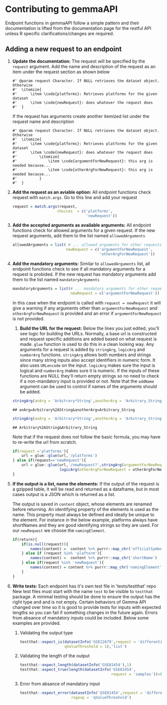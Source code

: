 
Contributing to gemmaAPI
========================

Endpoint functions in gemmaAPI follow a simple pattern and their documentation is lifted from the documentation page for the restful API unless R specific clarifications/changes are required.

Adding a new request to an endpoint
-----------------------------------

1.  **Update the documentation:** The request will be specified by the `request` argument. Add the name and description of the request as an item under the request section as shown below

        #' @param request Character. If NULL retrieves the dataset object. Otherwise
        #'  \itemize{
        #'      \item \code{platforms}: Retrieves platforms for the given dataset
        #'      \item \code{newRequest}: does whatever the request does
        #'  }

    If the request has arguments create another itemized list under the request name and description

        #' @param request Character. If NULL retrieves the dataset object. Otherwise
        #'  \itemize{
        #'      \item \code{platforms}: Retrieves platforms for the given dataset
        #'      \item \code{newRequest}: does whatever the request does
        #'          \itemize{
        #'              \item \code{argumentForNewRequest}: this arg is needed because...
        #'              \item \code{otherArgForNewRequest}: this arg is needed because...
        #'          }
        #'  }

2.  **Add the request as an aviable option:** All endpoint functions check request with `match.args`. Go to this line and add your request

    ``` r
    request = match.args(request,
                        choices  = c('platforms',
                                     'newRequest'))
    ```

3.  **Add the accepted arguments as available arguments:** All endpoint functions check for allowed arguments for a given request. If the new request arguments, add them to the list named `allowedArguments`

    ``` r
    allowedArguments = list( # ... allowed arguments for other requests are listed here
                            newRequest = c('argumentForNewRequest',
                                           'otherArgForNewRequest'))
    ```

4.  **Add the mandatory arguments:** Similar to `allowedArguments` list, all endpoint functions check to see if all mandatory arguments for a request is probided. If the new request has mandatory arguments add them to the list named `mandatoryArguments`

    ``` r
    mandatoryArguments = list(# ... mandatory arguments for other requests are listed here
                              newRequest = c('argumentForNewRequest'))
    ```

    In this case when the endpoint is called with `request = newRequest` it will give a warning if any arguments other than `argumentForNewRequest` and `otherArgForNewRequest` is provided and an error if `argumentForNewRequest` is not provided.

    1.  **Build the URL for the request:** Below the lines you just edited, you'll see logic for building the URLs. Normally, a base url is constructed and request specific additions are added based on what request is made. `glue` function is used to do this in a clean looking way. Any arguments for a request is added by `stringArg`, `logicArg` and `numberArg` functions. `stringArg` allows both numbers and strings since many string inputs also accept identifiers in numeric form. It also uses `URLencode` on the input. `logicArg` makes sure the input is logical and `numberArg` makes sure it is numeric. If the inputs of these functions are NULL they'll return empty strings so no need to check if a non-mandatory input is provided or not. Note that the `addName` argument can be used to control if names of the arguments should be added.

    ``` r
    stringArg(anArg = 'Arbitrary*String',anotherArg = 'Arbitrary_String',addName= TRUE)
    ```

        ## anArg=Arbitrary%2AString&anotherArg=Arbitrary_String

    ``` r
    stringArg(anArg = 'Arbitrary*String',anotherArg = 'Arbitrary_String',addName= FALSE)
    ```

        ## Arbitrary%2AString&Arbitrary_String

    Note that if the request does not follow the basic formula, you may have to re-write the url from scratch.

    ``` r
    if(request ='platforms'){
        url = glue::glue(url,'/platforms')
    } else if(request=='newRequest'){
        url = glue::glue(url,'/newRequest?',stringArg(argumentForNewRequest = argumentForNewRequest),'&',
                         logicArg(otherArgForNewRequest = otherArgForNewRequest))
    }
    ```

5.  **If the output is a list, name the elements:** If the output of the request is a gzipped table, it will be read and returned as a dataframe, but in most cases output is a JSON which is returned as a list.

    The output is saved in `content` object, whose elements are renamed before returning. An identifying property of the elements is used as the name. This property must always be defined and ideally be unique to the element. For instance in the below example, platforms always have shortNames and they are good identifying strings so they are used. For our `newRequest` we choose the `namingElement`.

    ``` r
    if(return){
        if(is.null(request)){
            names(content) =  content %>% purrr::map_chr('officialSymbol')
        } else if (request %in% 'plaftorm'){
            names(content) =  content %>% purrr::map_chr('shortName')
        } else if(request %in% 'newRequest'){
            names(content) = content %>% purrr::map_chr('namingElement')
        }
    }
    ```

6.  **Write tests:** Each endpoint has it's own test file in 'tests/testthat' repo New test files must start with the name `test` to be visible to `testthat` package. A minimal testing should be done to ensure the output has the right type and and is not empty. Certain behaviors of Gemma API changed over time so it is good to provide tests for inputs with expected lengths so you can fail if something changes in the future again. Errors from absance of mandatory inputs could be included. Below some examples are provided.

    1.  Validating the output type

        ``` r
        testthat::expect_is(datasetInfo('GSE12679',request = 'differential',
                            qValueThreshold = 1),'list')
        ```

    2.  Validating the length of the output

        ``` r
        testthat::expect_length(datasetInfo('GSE81454'),1)
        testthat::expect_true(length(datasetInfo('GSE81454',
                                                 request = 'samples'))>0)
        ```

    3.  Error from absance of mandatory input

        ``` r
        testthat::expect_error(datasetInfo('GSE81454',request = 'differential'),
                               regexp = 'qValueThreshold')
        ```



